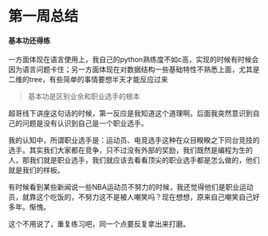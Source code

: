# 第一周总结

#### 基本功还得练

一方面体现在语言使用上，我自己的python熟练度不如c高，实现的时候有时候会因为语言问题卡住；另一方面体现在对数据结构一些基础特性不熟悉上面，尤其是二维的tree，有些简单的事情要想半天才能反应过来

> 基本功是区别业余和职业选手的根本

超哥线下讲座这句话的时候，第一反应是我知道这个道理啊。后面我突然意识到自己的问题是没有认识到自己是一个职业选手。

我的认知中，所谓职业选手是：运动员、电竞选手这种在众目睽睽之下同台竞技的选手。其实我们大家都在竞争，只不过没有外部的奖励，我们既然是编程为生的人，那我们就是职业选手，我们就应该去看看顶尖的职业选手都是怎么做的，他们就是我们的样板。

有时候看到某些新闻说一些NBA运动员不努力的时候，我还觉得他们是职业运动员，就靠这个吃饭的，不努力这不是被人嘲笑吗？现在想想，原来自己嘲笑自己好多年。惭愧。

这个不用说了，重复练习吧，同一个点要反复拿出来打磨。

